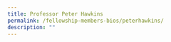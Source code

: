 ```yaml
---
title: Professor Peter Hawkins
permalink: /fellowship-members-bios/peterhawkins/
description: ""
---
```

